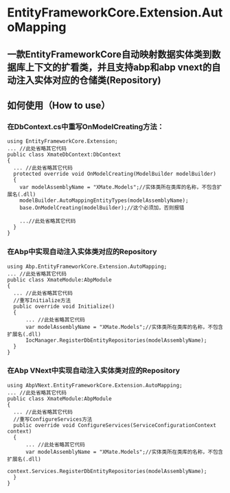 # EntityFrameworkCore.Extension.AutoMapping
## 一款EntityFrameworkCore自动映射数据实体类到数据库上下文的扩看类，并且支持abp和abp vnext的自动注入实体对应的仓储类(Repository)

## 如何使用（How to use）
### 在DbContext.cs中重写OnModelCreating方法：
```
using EntityFrameworkCore.Extension;
... //此处省略其它代码
public class XmateDbContext:DbContext
{
  ... //此处省略其它代码
  protected override void OnModelCreating(ModelBuilder modelBuilder)
  {
    var modelAssemblyName = "XMate.Models";//实体类所在类库的名称，不包含扩展名(.dll)
    modelBuilder.AutoMappingEntityTypes(modelAssemblyName);
    base.OnModelCreating(modelBuilder);//这个必须加，否则报错
    
    ...//此处省略其它代码
  }
}
```

### 在Abp中实现自动注入实体类对应的Repository
```
using Abp.EntityFrameworkCore.Extension.AutoMapping;
... //此处省略其它代码
public class XmateModule:AbpModule
{
  ... //此处省略其它代码
  //重写Initialize方法
  public override void Initialize()
  {
      ... //此处省略其它代码
      var modelAssemblyName = "XMate.Models";//实体类所在类库的名称，不包含扩展名(.dll)
      IocManager.RegisterDbEntityRepositories(modelAssemblyName);
  }
}

```

### 在Abp VNext中实现自动注入实体类对应的Repository
```
using AbpVNext.EntityFrameworkCore.Extension.AutoMapping;
... //此处省略其它代码
public class XmateModule:AbpModule
{
  ... //此处省略其它代码
  //重写ConfigureServices方法
  public override void ConfigureServices(ServiceConfigurationContext context)
  {
      ... //此处省略其它代码
      var modelAssemblyName = "XMate.Models";//实体类所在类库的名称，不包含扩展名(.dll)
      context.Services.RegisterDbEntityRepositories(modelAssemblyName);
  }
}

```
